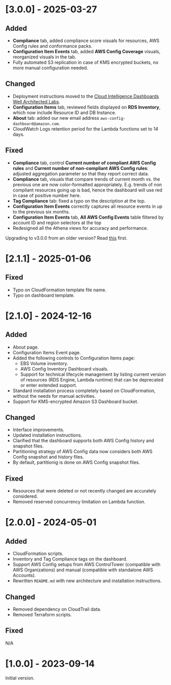 
# [3.0.0] - 2025-03-27
## Added
- **Compliance** tab, added compliance score visuals for resources, AWS Config rules and conformance packs.
- **Configuration Item Events** tab, added **AWS Config Coverage** visuals, reorganized visuals in the tab.
- Fully automated S3 replication in case of KMS encrypted buckets, no more manual configuration needed.

## Changed
- Deployment instructions moved to the [Cloud Intelligence Dashboards Well Architected Labs](https://catalog.workshops.aws/awscid/en-US/dashboards/additional/config-resource-compliance-dashboard).
- **Configuration Items** tab, reviewed fields displayed on **RDS Inventory**, which now include Resource ID and DB Instance.
- **About** tab: added our new email address `aws-config-dashboard@amazon.com`.
- CloudWatch Logs retention period for the Lambda functions set to 14 days.

## Fixed
- **Compliance** tab, control **Current number of compliant AWS Config rules** and **Current number of non-compliant AWS Config rules**: adjusted aggregation parameter so that they report correct data.
- **Compliance** tab, visuals that compare trends of current month vs. the previous one are now color-formatted appropriately. E.g. trends of non compliant resources going up is bad, hence the dashboard will use red in case of positive number here. 
- **Tag Compliance** tab: fixed a typo on the description at the top.
- **Configuration Item Events** correctly captures all resource events in up to the previous six months.
- **Configuration Item Events** tab, **All AWS Config Events** table filtered by account ID and region selectors at the top
- Redesigned all the Athena views for accuracy and performance.


Upgrading to v3.0.0 from an older version? Read [this](./documentation/upgrade.md) first.

# [2.1.1] - 2025-01-06
## Fixed
- Typo on CloudFormation template file name.
- Typo on dashboard template.

# [2.1.0] - 2024-12-16
## Added
- About page.
- Configuration Items Event page.
- Added the following controls to Configuration Items page:
  - EBS Volume inventory.
  - AWS Config Inventory Dashboard visuals. 
  - Support for technical lifecycle management by listing current version of resources (RDS Engine, Lambda runtime) that can be deprecated or enter extended support.
- Standard installation process completely based on CloudFormation, without the needs for manual activities.
- Support for KMS-encrypted Amazon S3 Dashboard bucket.

## Changed
- Interface improvements.
- Updated installation instructions.
- Clarified that the dashboard supports both AWS Config history and snapshot files.
- Partitioning strategy of AWS Config data now considers both AWS Config snapshot and history files.
- By default, partitionig is done on AWS Config snapshot files.

## Fixed
- Resources that were deleted or not recently changed are accurately considered.
- Removed reserved concurrency limitation on Lambda function.


# [2.0.0] - 2024-05-01
## Added
- CloudFormation scripts.
- Inventory and Tag Compliance tags on the dashboard.
- Support AWS Config setups from AWS ControlTower (compatible with AWS Organizations) and manual (compatible with standalone AWS Accounts).
- Rewritten `README.md` with new architecture and installation instructions.

## Changed
- Removed dependency on CloudTrail data.
- Removed Terraform scripts.

## Fixed
N/A

# [1.0.0] - 2023-09-14
Initial version.